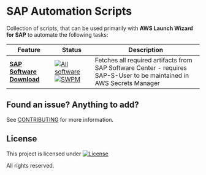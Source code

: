 # SAP Automation Scripts

Collection of scripts, that can be used primarily with **AWS Launch Wizard for SAP** to automate the following tasks:

| Feature  | Status | Description |
| ------------- | ------------- | ------------- |
| **[SAP Software Download](software_download/)**   | [![All software](https://github.com/awslabs/aws-sap-automation/actions/workflows/software_download_all.yml/badge.svg)](https://github.com/awslabs/aws-sap-automation/actions/workflows/software_download_all.yml) [![SWPM](https://github.com/awslabs/aws-sap-automation/actions/workflows/software_download_SWPM.yml/badge.svg)](https://github.com/awslabs/aws-sap-automation/actions/workflows/software_download_SWPM.yml) | Fetches all required artifacts from SAP Software Center - requires SAP-S-User to be maintained in AWS Secrets Manager  |

## Found an issue? Anything to add?

See [CONTRIBUTING](CONTRIBUTING.md) for more information.

## License

This project is licensed under  [![License](https://img.shields.io/badge/License-Apache_2.0-blue.svg)](.LICENSE)
  
All rights reserved.
